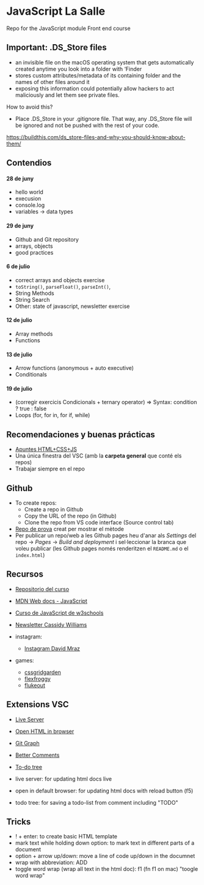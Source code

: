 # JavaScript La Salle
Repo for the JavaScript module Front end course

## Important: .DS_Store files
- an invisible file on the macOS operating system that gets automatically created anytime you look into a folder with ‘Finder
- stores custom attributes/metadata of its containing folder and the names of other files around it
- exposing this information could potentially allow hackers to act maliciously and let them see private files.

How to avoid this?
- Place .DS_Store in your .gitignore file. That way, any .DS_Store file will be ignored and not be pushed with the rest of your code.

https://buildthis.com/ds_store-files-and-why-you-should-know-about-them/

## Contendios

#### 28 de juny
- hello world
- execusion
- console.log
- variables -> data types

#### 29 de juny
- Github and Git repository
- arrays, objects
- good practices

#### 6 de julio
- correct arrays and objects exercise
- `toString()`, `parseFloat()`, `parseInt()`, 
- String Methods
- String Search
- Other: state of javascript, newsletter exercise

#### 12 de julio
- Array methods
- Functions

#### 13 de julio
- Arrow functions (anonymous + auto executive)
- Conditionals

#### 19 de julio
- (corregir exercicis Condicionals + ternary operator) => Syntax: condition ? true : false
- Loops (for, for in, for if, while)

## Recomendaciones y buenas prácticas

- [Apuntes HTML+CSS+JS](http://localhost:52330/apuntes.html)
- Una única finestra del VSC (amb la **carpeta general** que conté els repos)
- Trabajar siempre en el repo


## Github
- To create repos:
    - Create a repo in Github
    - Copy the URL of the repo (in Github)
    - Clone the repo from VS code interface (Source control tab)
- [Repo de prova](https://github.com/StratocasterO/prueba_salle) creat per mostrar el mètode
- Per publicar un repo/web a les Github pages heu d'anar als *Settings* del repo -> *Pages* -> *Build and deployment* i sel·leccionar la branca que voleu publicar (les Github pages només renderitzen el `README.md` o el `index.html`)

## Recursos

- [Repositorio del curso](https://github.com/StratocasterO/javascript_lasalle)
- [MDN Web docs - JavaScript](https://developer.mozilla.org/en-US/docs/Web/JavaScript)
- [Curso de JavaScript de w3schools](https://www.w3schools.com/js/)
- [Newsletter Cassidy Williams](https://cassidoo.co/newsletter/)


- instagram:
    - [Instagram David Mraz](https://www.instagram.com/davidm_ai/)


- games:
    - [cssgridgarden](https://cssgridgarden.com/)
    - [flexfroggy](https://flexboxfroggy.com/)
    - [flukeout](https://flukeout.github.io/)

## Extensions VSC

- [Live Server](https://marketplace.visualstudio.com/items?itemName=ritwickdey.LiveServer)
- [Open HTML in browser](https://marketplace.visualstudio.com/items?itemName=peakchen90.open-html-in-browser)
- [Git Graph](https://marketplace.visualstudio.com/items?itemName=mhutchie.git-graph)
- [Better Comments](https://marketplace.visualstudio.com/items?itemName=aaron-bond.better-comments)
- [To-do tree](https://marketplace.visualstudio.com/items?itemName=Gruntfuggly.todo-tree)

- live server: for updating html docs live
- open in default browser: for updating html docs with reload button (f5)
- todo tree: for saving a todo-list from comment including "TODO"

## Tricks 

- ! + enter: to create basic HTML template
- mark text while holding down option: to mark text in different parts of a document 
- option + arrow up/down:  move a line of code up/down in the documnet
- wrap with abbreviation: ADD
- toggle word wrap (wrap all text in the html doc): f1 (fn f1 on mac) "toogle word wrap" 